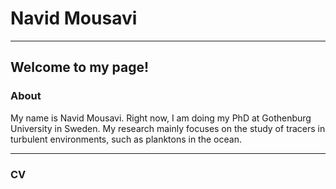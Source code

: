 # Navid Mousavi

-----------

## Welcome to my page!

### About

My name is Navid Mousavi. Right now, I am doing my PhD at Gothenburg University in Sweden.
My research mainly focuses on the study of tracers in turbulent environments, such as planktons in the ocean.

-----------

### CV



